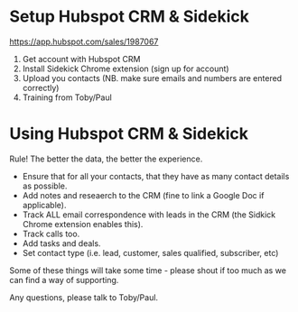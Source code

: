# Setup Hubspot CRM & Sidekick

https://app.hubspot.com/sales/1987067

1. Get account with Hubspot CRM
2. Install Sidekick Chrome extension (sign up for account)
3. Upload you contacts (NB. make sure emails and numbers are entered correctly)
4. Training from Toby/Paul

# Using Hubspot CRM & Sidekick

Rule! The better the data, the better the experience. 

* Ensure that for all your contacts, that they have as many contact details as possible. 
* Add notes and reseaerch to the CRM (fine to link a Google Doc if applicable).
* Track ALL email correspondence with leads in the CRM (the Sidkick Chrome extension enables this).
* Track calls too. 
* Add tasks and deals. 
* Set contact type (i.e. lead, customer, sales qualified, subscriber, etc)

Some of these things will take some time - please shout if too much as we can find a way of supporting. 

Any questions, please talk to Toby/Paul. 
